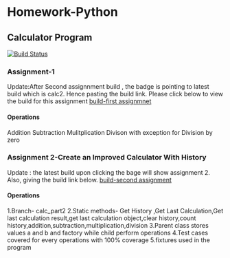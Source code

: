 
# Homework-Python
## Calculator Program

[![Build Status](https://app.travis-ci.com/njitvjk/calc2.svg?branch=main)](https://app.travis-ci.com/njitvjk/calc2)

### Assignment-1
Update:After Second assignnment build , the badge is pointing to latest build which is calc2. Hence pasting the build link. Please click below to view the build for this assignment
[build-first assignmnet](https://app.travis-ci.com/github/njitvjk/calc2/builds/241320285)

#### Operations
Addition
Subtraction
Mulitplication
Divison with exception for Division by zero

### Assignment 2-Create an Improved Calculator With History
Update : the latest build upon clicking the bage will show assignment 2. Also, giving the build link below. 
[build-second assignment](https://app.travis-ci.com/github/njitvjk/calc2/builds/241678119)

#### Operations
1.Branch- calc_part2 
2.Static methods- Get History ,Get Last Calculation,Get last calculation result,get last calculation object,clear history,count history,addition,subtraction,multiplication,division
3.Parent class stores values a and b and factory while child perform operations
4.Test cases covered for every operations with 100% coverage
5.fixtures used in the program





